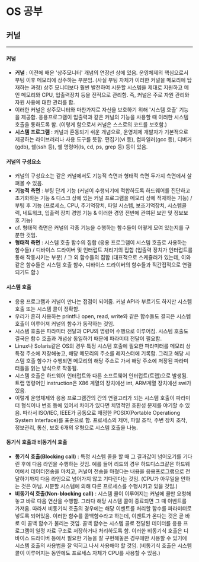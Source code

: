 # OS 공부
## 커널
---
#### 커널
- **커널** : 이전에 배운 '상주모니터' 개념의 연장선 상에 있음. 운영체제의 핵심으로서 부팅 이후 메모리에 상주하는 부분임. (사실 부팅 자체가 이러한 커널을 메모리에 탑재하는 과정) 상주 모니터보다 훨씬 발전하여 시분할 시스템을 제대로 지원하고 메인 메모리와 CPU, 입출력장치 등을 전적으로 관리함. 즉, 커널은 주로 자원 관리와 자원 사용에 대한 관리를 함.
- 이러한 커널은 상주모니터와 마찬가지로 자신을 보호하기 위해 '시스템 호출' 기능을 제공함. 응용프로그램이 입출력과 같은 커널의 기능을 사용할 때 이러한 시스템 호출을 통하도록 함. (이렇게 함으로서 커널은 스스로의 코드를 보호함.)
- **시스템 프로그램** : 커널과 혼동되기 쉬운 개념으로, 운영체제 개발자가 기본적으로 제공하는 라이브러리나 사용 도구를 뜻함. 편집기(vi 등), 컴파일러(gcc 등), 디버거(gdb), 쉘(ssh 등), 쉘 명령어(ls, cd, ps, grep 등) 등이 있음.

#### 커널의 구성요소
- 커널의 구성요소는 같은 커널에서도 기능적 측면과 형태적 측면 두가지 측면에서 살펴볼 수 있음.
- **기능적 측면** : 부팅 단계 기능 (커널이 수행되기에 적합하도록 하드웨어를 진단하고 초기화하는 기능 & 디스크 상에 있는 커널 프로그램을 메모리 상에 적재하는 기능) / 부팅 후 기능 (프로세스, CPU, 주기억장치, 파일 시스템, 보조기억장치, 시스템클럭, 네트워크, 입출력 장치 경영 기능 & 이러한 경영 전반에 관여된 보안 및 정보보호 기능)
- cf. 형태적 측면은 커널의 각종 기능을 수행하는 함수들이 어떻게 모여 있는지를 구분한 것임.
- **형태적 측면** : 시스템 호출 함수의 집합 (응용 프로그램이 시스템 호출로 사용하는 함수들) / 디바이스 드라이버 및 인터럽트 처리기의 집합 (입출력 장치가 인터럽트를 통해 작동시키는 부분) / 그 외 함수들의 집합 (대표적으로 스케쥴러가 있는데, 이와 같은 함수들은 시스템 호출 함수, 디바이스 드라이버의 함수들과 직간접적으로 연결되기도 함.)

#### 시스템 호출
- 응용 프로그램과 커널이 만나는 접점이 되어줌. 커널 API라 부르기도 하지만 시스템 호출 또는 시스템 콜이 정확함.
- 우리가 흔히 사용하는 printf나 open, read, write와 같은 함수들도 결국은 시스템 호출이 이루어져 커널의 함수가 동작하는 것임.
- 시스템 호출은 파라미터 전달과 CPU의 명령어 수행으로 이루어짐. 시스템 호출도 결국은 함수 호출과 개념상 동일하기 때문에 파라미터 전달이 필요함.
- Linux나 Solaris같은 OS의 경우 특정 시스템 호출에 필요한 파라미터를 메모리 상 특정 주소에 저장해놓고, 해당 메모리의 주소를 레지스터에 기록함. 그리고 해당 시스템 호출 함수가 수행되면 메모리의 해당 주소로 가서 해당 주소에 저장된 파라미터들을 읽는 방식으로 작동됨.
- 시스템 호출은 하드웨어 인터럽트와 다른 소프트웨어 인터럽트(트랩)으로 발생됨. 트랩 명령어인 instruction은 X86 계열의 장치에선 int, ARM계열 장치에선 swi가 있음.
- 이렇게 운영체제와 응용 프로그램간의 간의 연결고리가 되는 시스템 호출이 파라미터 형식이나 번호 등에 있어서 차이가 있다면 치명적인 호환성 문제를 야기할 수 있음. 따라서 ISO/IEC, IEEE가 공동으로 재정한 POSIX(Portable Operationg System Interface)를 표준으로 함. 프로세스의 제어, 파일 조작, 주변 장치 조작, 정보관리, 통신, 보호 6개의 유형으로 시스템 호출을 나눔.

#### 동기식 호출과 비동기식 호출
- **동기식 호출(Blocking call)** : 특정 시스템 콜을 할 때 그 결과값이 넘어오기를 기다린 후에 다음 라인을 수행하는 것임. 예를 들어 리드의 경우 하드디스크같은 하드웨어에서 데이터전송을 마치고, 커널이 전송을 마쳤다는 내용을 응용프로그램으로 전달하기까지 다음 라인으로 넘어가지 않고 기다린다는 것임. (CPU가 아무일을 안하는 것은 아님. 시분할 시스템에 의해 다른 프로세스를 수행시키고 있을 것임.)
- **비동기식 호출(Non-blocking call)** : 시스템 콜이 이루어지는 커널에 콜만 요청해놓고 바로 다음 연산을 수행함. 그러다 해당 시스템 콜이 종료되면 그 때 이벤트를 가져옴. 따라서 비동기식 호출의 경우에는 해당 이벤트를 처리할 함수를 파라미터로 넣도록 되어있음. 이러한 함수를 콜백함수라고 하는데, 이벤트가 온다는 것은 곧 바로 이 콜백 함수가 불리는 것임. 콜백 함수는 시스템 콜로 전달된 데이터를 응용 프로그램이 일정 자료 구조로 저장하거나 처리하도록 함. 이러한 비동기식 호출은 디바이스 드라이버 등에서 필요한 기능을 잘 구현해놓은 경우에만 사용할 수 있기에 시스템 호출의 사용법을 잘 익히고 나서 사용해야 할 것임. (비동기식 호출은 시스템콜이 이루어지는 동안에도 프로세스 자체가 CPU를 사용할 수 있음.)